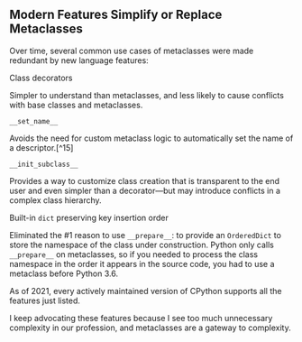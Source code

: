## Modern Features Simplify or Replace Metaclasses

Over time, several common use cases of metaclasses were made redundant by new language features:

Class decorators

Simpler to understand than metaclasses, and less likely to cause conflicts with base classes and metaclasses.

`__set_name__`

Avoids the need for custom metaclass logic to automatically set the name of a descriptor.[^15]

`__init_subclass__`

Provides a way to customize class creation that is transparent to the end user and even simpler than a decorator—but may introduce conflicts in a complex class hierarchy.

Built-in `dict` preserving key insertion order

Eliminated the #1 reason to use `__prepare__`: to provide an `OrderedDict` to store the namespace of the class under construction. Python only calls `__prepare__` on metaclasses, so if you needed to process the class namespace in the order it appears in the source code, you had to use a metaclass before Python 3.6.

As of 2021, every actively maintained version of CPython supports all the features just listed.

I keep advocating these features because I see too much unnecessary complexity in our profession, and metaclasses are a gateway to complexity.